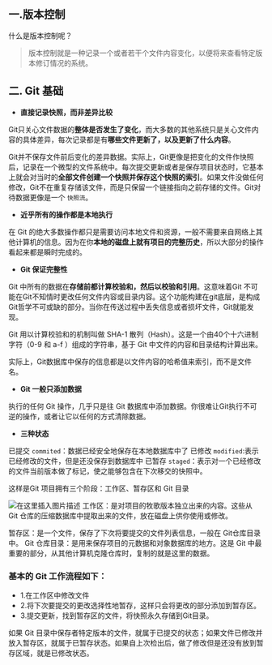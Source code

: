 ## 一.版本控制
什么是版本控制呢？
>版本控制就是一种记录一个或者若干个文件内容变化，以便将来查看特定版本修订情况的系统。

## 二.	Git 基础
- **直接记录快照，而非差异比较**

Git只关心文件数据的**整体是否发生了变化**，而大多数的其他系统只是关心文件内容的具体差异，每次记录都是有**哪些文件更新了，以及更新了什么内容**。

Git并不保存文件前后变化的差异数据。实际上，Git更像是把变化的文件作快照后，记录在一个微型的文件系统中。每次提交更新或者是保存项目状态时，它基本上就会对当时的**全部文件创建一个快照并保存这个快照的索引**。如果文件没做任何修改，Git不在重复存储该文件，而是只保留一个链接指向之前存储的文件。Git对待数据更像是一个 `快照流`。

- **近乎所有的操作都是本地执行**

在 Git 的绝大多数操作都只是需要访问本地文件和资源，一般不需要来自网络上其他计算机的信息。因为在你**本地的磁盘上就有项目的完整历史**，所以大部分的操作看起来都是瞬时完成的。

- **Git 保证完整性**

Git 中所有的数据在**存储前都计算校验和，然后以校验和引用**。这意味着Git 不可能在Git不知情时更改任何文件内容或目录内容。这个功能构建在git底层，是构成Git哲学不可或缺的部分。当你在传送过程中丢失信息或者损坏文件，Git就能发现。

Git 用以计算校验和的机制叫做 SHA-1 散列（Hash）。这是一个由40个十六进制字符（0-9 和 a-f ）组成的字符串，基于 Git 中文件的内容和目录结构计算出来。

实际上，Git数据库中保存的信息都是以文件内容的哈希值来索引，而不是文件名。

- **Git 一般只添加数据**

执行的任何 Git 操作，几乎只是往 Git 数据库中添加数据。你很难让Git执行不可逆的操作，或者让它以任何的方式清除数据。

- **三种状态**

已提交 `commited`：数据已经安全地保存在本地数据库中了
已修改 `modified`:表示已经修改的文件，但是还没保存到数据库中
已暂存 `staged`：表示对一个已经修改的文件当前版本做了标记，使之能够包含在下次移交的快照中。

这样是Git 项目拥有三个阶段：工作区、暂存区和 Git 目录

![在这里插入图片描述](https://img-blog.csdnimg.cn/20201014223327130.png?x-oss-process=image/watermark,type_ZmFuZ3poZW5naGVpdGk,shadow_10,text_aHR0cHM6Ly9ibG9nLmNzZG4ubmV0L0RhbGxpbkM=,size_16,color_FFFFFF,t_70#pic_center)
工作区：是对项目的牧歌版本独立出来的内容。这些从 Git 仓库的压缩数据库中提取出来的文件，放在磁盘上供你使用或修改。

暂存区：是一个文件，保存了下次将要提交的文件列表信息，一般在 Git仓库目录中。
 Git 仓库目录：是用来保存项目的元数据和对象数据库的地方。这是 Git 中最重要的部分，从其他计算机克隆仓库时，复制的就是这里的数据。
 ### 基本的 Git 工作流程如下：
 - 1.在工作区中修改文件
 - 2.将下次要提交的更改选择性地暂存，这样只会将更改的部分添加到暂存区。
 - 3.提交更新，找到暂存区的文件，将快照永久存储到Git目录。

如果 Git 目录中保存者特定版本的文件，就属于已提交的状态；如果文件已修改并放入暂存区，就属于已暂存状态。如果自上次检出后，做了修改但是还没有放到暂存区域，就是已修改状态。